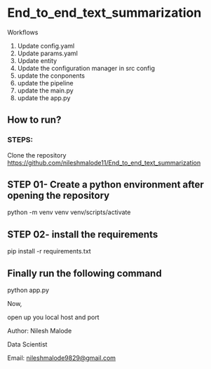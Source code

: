 # End_to_end_text_summarization
Workflows
1. Update config.yaml
2. Update params.yaml
3. Update entity
4. Update the configuration manager in src config
5. update the conponents
6. update the pipeline
7. update the main.py
8. update the app.py

## How to run?

### STEPS:
Clone the repository
https://github.com/nileshmalode11/End_to_end_text_summarization

## STEP 01- Create a python environment after opening the repository
python -m venv venv
venv/scripts/activate

## STEP 02- install the requirements
pip install -r requirements.txt

## Finally run the following command

python app.py

Now,

open up you local host and port


Author: Nilesh Malode

Data Scientist

Email: nileshmalode9829@gmail.com
